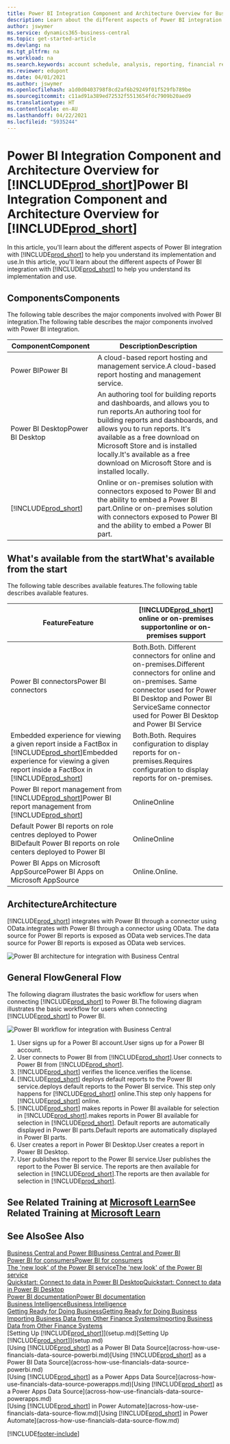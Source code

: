 ```yaml
---
title: Power BI Integration Component and Architecture Overview for Business Central| Microsoft Docs
description: Learn about the different aspects of Power BI integration with Business Central.
author: jswymer
ms.service: dynamics365-business-central
ms.topic: get-started-article
ms.devlang: na
ms.tgt_pltfrm: na
ms.workload: na
ms.search.keywords: account schedule, analysis, reporting, financial report, business intelligence, KPI
ms.reviewer: edupont
ms.date: 04/01/2021
ms.author: jswymer
ms.openlocfilehash: a1d0d0403798f8cd2af6b29249f01f529fb789be
ms.sourcegitcommit: c11ad91a389ed72532f5513654fdc7909b20aed9
ms.translationtype: HT
ms.contentlocale: en-AU
ms.lasthandoff: 04/22/2021
ms.locfileid: "5935244"
---
```

# <a name="power-bi-integration-component-and-architecture-overview-for-prod_short"></a><span data-ttu-id="a3731-103">Power BI Integration Component and Architecture Overview for [!INCLUDE[prod_short](includes/prod_short.md)]</span><span class="sxs-lookup"><span data-stu-id="a3731-103">Power BI Integration Component and Architecture Overview for [!INCLUDE[prod_short](includes/prod_short.md)]</span></span>

<span data-ttu-id="a3731-104">In this article, you'll learn about the different aspects of Power BI integration with [!INCLUDE[prod_short](includes/prod_short.md)] to help you understand its implementation and use.</span><span class="sxs-lookup"><span data-stu-id="a3731-104">In this article, you'll learn about the different aspects of Power BI integration with [!INCLUDE[prod_short](includes/prod_short.md)] to help you understand its implementation and use.</span></span>

## <a name="components"></a><span data-ttu-id="a3731-105">Components</span><span class="sxs-lookup"><span data-stu-id="a3731-105">Components</span></span>

<span data-ttu-id="a3731-106">The following table describes the major components involved with Power BI integration.</span><span class="sxs-lookup"><span data-stu-id="a3731-106">The following table describes the major components involved with Power BI integration.</span></span>

|<span data-ttu-id="a3731-107">Component</span><span class="sxs-lookup"><span data-stu-id="a3731-107">Component</span></span>|<span data-ttu-id="a3731-108">Description</span><span class="sxs-lookup"><span data-stu-id="a3731-108">Description</span></span>|
|---------|-----------|
|<span data-ttu-id="a3731-109">Power BI</span><span class="sxs-lookup"><span data-stu-id="a3731-109">Power BI</span></span>|<span data-ttu-id="a3731-110">A cloud-based report hosting and management service.</span><span class="sxs-lookup"><span data-stu-id="a3731-110">A cloud-based report hosting and management service.</span></span>|
|<span data-ttu-id="a3731-111">Power BI Desktop</span><span class="sxs-lookup"><span data-stu-id="a3731-111">Power BI Desktop</span></span>|<span data-ttu-id="a3731-112">An authoring tool for building reports and dashboards, and allows you to run reports.</span><span class="sxs-lookup"><span data-stu-id="a3731-112">An authoring tool for building reports and dashboards, and allows you to run reports.</span></span> <span data-ttu-id="a3731-113">It's available as a free download on Microsoft Store and is installed locally.</span><span class="sxs-lookup"><span data-stu-id="a3731-113">It's available as a free download on Microsoft Store and is installed locally.</span></span>|
|[!INCLUDE[prod_short](includes/prod_short.md)]|<span data-ttu-id="a3731-114">Online or on-premises solution with connectors exposed to Power BI and the ability to embed a Power BI part.</span><span class="sxs-lookup"><span data-stu-id="a3731-114">Online or on-premises solution with connectors exposed to Power BI and the ability to embed a Power BI part.</span></span>|

## <a name="whats-available-from-the-start"></a><span data-ttu-id="a3731-115">What's available from the start</span><span class="sxs-lookup"><span data-stu-id="a3731-115">What's available from the start</span></span>

<span data-ttu-id="a3731-116">The following table describes available features.</span><span class="sxs-lookup"><span data-stu-id="a3731-116">The following table describes available features.</span></span>

|<span data-ttu-id="a3731-117">Feature</span><span class="sxs-lookup"><span data-stu-id="a3731-117">Feature</span></span>|[!INCLUDE[prod_short](includes/prod_short.md)] <span data-ttu-id="a3731-118">online or on-premises support</span><span class="sxs-lookup"><span data-stu-id="a3731-118">online or on-premises support</span></span>|
|-------|---------------------|
|<span data-ttu-id="a3731-119">Power BI connectors</span><span class="sxs-lookup"><span data-stu-id="a3731-119">Power BI connectors</span></span>|<span data-ttu-id="a3731-120">Both.</span><span class="sxs-lookup"><span data-stu-id="a3731-120">Both.</span></span> <span data-ttu-id="a3731-121">Different connectors for online and on-premises.</span><span class="sxs-lookup"><span data-stu-id="a3731-121">Different connectors for online and on-premises.</span></span> <span data-ttu-id="a3731-122">Same connector used for Power BI Desktop and Power BI Service</span><span class="sxs-lookup"><span data-stu-id="a3731-122">Same connector used for Power BI Desktop and Power BI Service</span></span> |
|<span data-ttu-id="a3731-123">Embedded experience for viewing a given report inside a FactBox in [!INCLUDE[prod_short](includes/prod_short.md)]</span><span class="sxs-lookup"><span data-stu-id="a3731-123">Embedded experience for viewing a given report inside a FactBox in [!INCLUDE[prod_short](includes/prod_short.md)]</span></span>|<span data-ttu-id="a3731-124">Both.</span><span class="sxs-lookup"><span data-stu-id="a3731-124">Both.</span></span> <span data-ttu-id="a3731-125">Requires configuration to display reports for on-premises.</span><span class="sxs-lookup"><span data-stu-id="a3731-125">Requires configuration to display reports for on-premises.</span></span>|
|<span data-ttu-id="a3731-126">Power BI report management from [!INCLUDE[prod_short](includes/prod_short.md)]</span><span class="sxs-lookup"><span data-stu-id="a3731-126">Power BI report management from [!INCLUDE[prod_short](includes/prod_short.md)]</span></span>|<span data-ttu-id="a3731-127">Online</span><span class="sxs-lookup"><span data-stu-id="a3731-127">Online</span></span>|
|<span data-ttu-id="a3731-128">Default Power BI reports on role centres deployed to Power BI</span><span class="sxs-lookup"><span data-stu-id="a3731-128">Default Power BI reports on role centers deployed to Power BI</span></span>|<span data-ttu-id="a3731-129">Online</span><span class="sxs-lookup"><span data-stu-id="a3731-129">Online</span></span>|
|<span data-ttu-id="a3731-130">Power BI Apps on Microsoft AppSource</span><span class="sxs-lookup"><span data-stu-id="a3731-130">Power BI Apps on Microsoft AppSource</span></span>|<span data-ttu-id="a3731-131">Online.</span><span class="sxs-lookup"><span data-stu-id="a3731-131">Online.</span></span>|

## <a name="architecture"></a><span data-ttu-id="a3731-132">Architecture</span><span class="sxs-lookup"><span data-stu-id="a3731-132">Architecture</span></span>

[!INCLUDE[prod_short](includes/prod_short.md)] <span data-ttu-id="a3731-133">integrates with Power BI through a connector using OData.</span><span class="sxs-lookup"><span data-stu-id="a3731-133">integrates with Power BI through a connector using OData.</span></span> <span data-ttu-id="a3731-134">The data source for Power BI reports is exposed as OData web services.</span><span class="sxs-lookup"><span data-stu-id="a3731-134">The data source for Power BI reports is exposed as OData web services.</span></span>

![Power BI architecture for integration with Business Central](./media/power-bi-architecture.png)

## <a name="general-flow"></a><span data-ttu-id="a3731-136">General Flow</span><span class="sxs-lookup"><span data-stu-id="a3731-136">General Flow</span></span>

<span data-ttu-id="a3731-137">The following diagram illustrates the basic workflow for users when connecting [!INCLUDE[prod_short](includes/prod_short.md)] to Power BI.</span><span class="sxs-lookup"><span data-stu-id="a3731-137">The following diagram illustrates the basic workflow for users when connecting [!INCLUDE[prod_short](includes/prod_short.md)] to Power BI.</span></span>

![Power BI workflow  for integration with Business Central](./media/power-bi-flow.png)

1. <span data-ttu-id="a3731-139">User signs up for a Power BI account.</span><span class="sxs-lookup"><span data-stu-id="a3731-139">User signs up for a Power BI account.</span></span>
2. <span data-ttu-id="a3731-140">User connects to Power BI from [!INCLUDE[prod_short](includes/prod_short.md)].</span><span class="sxs-lookup"><span data-stu-id="a3731-140">User connects to Power BI from [!INCLUDE[prod_short](includes/prod_short.md)].</span></span>
3. [!INCLUDE[prod_short](includes/prod_short.md)] <span data-ttu-id="a3731-141">verifies the licence.</span><span class="sxs-lookup"><span data-stu-id="a3731-141">verifies the license.</span></span>
4. [!INCLUDE[prod_short](includes/prod_short.md)] <span data-ttu-id="a3731-142">deploys default reports to the Power BI service.</span><span class="sxs-lookup"><span data-stu-id="a3731-142">deploys default reports to the Power BI service.</span></span> <span data-ttu-id="a3731-143">This step only happens for [!INCLUDE[prod_short](includes/prod_short.md)] online.</span><span class="sxs-lookup"><span data-stu-id="a3731-143">This step only happens for [!INCLUDE[prod_short](includes/prod_short.md)] online.</span></span>
5. [!INCLUDE[prod_short](includes/prod_short.md)] <span data-ttu-id="a3731-144">makes reports in Power BI available for selection in [!INCLUDE[prod_short](includes/prod_short.md)].</span><span class="sxs-lookup"><span data-stu-id="a3731-144">makes reports in Power BI available for selection in [!INCLUDE[prod_short](includes/prod_short.md)].</span></span> <span data-ttu-id="a3731-145">Default reports are automatically displayed in Power BI parts.</span><span class="sxs-lookup"><span data-stu-id="a3731-145">Default reports are automatically displayed in Power BI parts.</span></span>
6. <span data-ttu-id="a3731-146">User creates a report in Power BI Desktop.</span><span class="sxs-lookup"><span data-stu-id="a3731-146">User creates a report in Power BI Desktop.</span></span>
7. <span data-ttu-id="a3731-147">User publishes the report to the Power BI service.</span><span class="sxs-lookup"><span data-stu-id="a3731-147">User publishes the report to the Power BI service.</span></span> <span data-ttu-id="a3731-148">The reports are then available for selection in [!INCLUDE[prod_short](includes/prod_short.md)].</span><span class="sxs-lookup"><span data-stu-id="a3731-148">The reports are then available for selection in [!INCLUDE[prod_short](includes/prod_short.md)].</span></span>

## <a name="see-related-training-at-microsoft-learn"></a><span data-ttu-id="a3731-149">See Related Training at [Microsoft Learn](/learn/modules/configure-powerbi-excel-dynamics-365-business-central/index)</span><span class="sxs-lookup"><span data-stu-id="a3731-149">See Related Training at [Microsoft Learn](/learn/modules/configure-powerbi-excel-dynamics-365-business-central/index)</span></span>

## <a name="see-also"></a><span data-ttu-id="a3731-150">See Also</span><span class="sxs-lookup"><span data-stu-id="a3731-150">See Also</span></span>

[<span data-ttu-id="a3731-151">Business Central and Power BI</span><span class="sxs-lookup"><span data-stu-id="a3731-151">Business Central and Power BI</span></span>](admin-powerbi.md)  
[<span data-ttu-id="a3731-152">Power BI for consumers</span><span class="sxs-lookup"><span data-stu-id="a3731-152">Power BI for consumers</span></span>](/power-bi/consumer/end-user-consumer)  
[<span data-ttu-id="a3731-153">The 'new look' of the Power BI service</span><span class="sxs-lookup"><span data-stu-id="a3731-153">The 'new look' of the Power BI service</span></span>](/power-bi/service-new-look)  
[<span data-ttu-id="a3731-154">Quickstart: Connect to data in Power BI Desktop</span><span class="sxs-lookup"><span data-stu-id="a3731-154">Quickstart: Connect to data in Power BI Desktop</span></span>](/power-bi/desktop-quickstart-connect-to-data)  
[<span data-ttu-id="a3731-155">Power BI documentation</span><span class="sxs-lookup"><span data-stu-id="a3731-155">Power BI documentation</span></span>](/power-bi/)  
[<span data-ttu-id="a3731-156">Business Intelligence</span><span class="sxs-lookup"><span data-stu-id="a3731-156">Business Intelligence</span></span>](bi.md)  
[<span data-ttu-id="a3731-157">Getting Ready for Doing Business</span><span class="sxs-lookup"><span data-stu-id="a3731-157">Getting Ready for Doing Business</span></span>](ui-get-ready-business.md)  
[<span data-ttu-id="a3731-158">Importing Business Data from Other Finance Systems</span><span class="sxs-lookup"><span data-stu-id="a3731-158">Importing Business Data from Other Finance Systems</span></span>](across-import-data-configuration-packages.md)  
<span data-ttu-id="a3731-159">[Setting Up [!INCLUDE[prod_short](includes/prod_short.md)]](setup.md)</span><span class="sxs-lookup"><span data-stu-id="a3731-159">[Setting Up [!INCLUDE[prod_short](includes/prod_short.md)]](setup.md)</span></span>  
<span data-ttu-id="a3731-160">[Using [!INCLUDE[prod_short](includes/prod_short.md)] as a Power BI Data Source](across-how-use-financials-data-source-powerbi.md)</span><span class="sxs-lookup"><span data-stu-id="a3731-160">[Using [!INCLUDE[prod_short](includes/prod_short.md)] as a Power BI Data Source](across-how-use-financials-data-source-powerbi.md)</span></span>  
<span data-ttu-id="a3731-161">[Using [!INCLUDE[prod_short](includes/prod_short.md)] as a Power Apps Data Source](across-how-use-financials-data-source-powerapps.md)</span><span class="sxs-lookup"><span data-stu-id="a3731-161">[Using [!INCLUDE[prod_short](includes/prod_short.md)] as a Power Apps Data Source](across-how-use-financials-data-source-powerapps.md)</span></span>  
<span data-ttu-id="a3731-162">[Using [!INCLUDE[prod_short](includes/prod_short.md)] in Power Automate](across-how-use-financials-data-source-flow.md)</span><span class="sxs-lookup"><span data-stu-id="a3731-162">[Using [!INCLUDE[prod_short](includes/prod_short.md)] in Power Automate](across-how-use-financials-data-source-flow.md)</span></span>  


[!INCLUDE[footer-include](includes/footer-banner.md)]